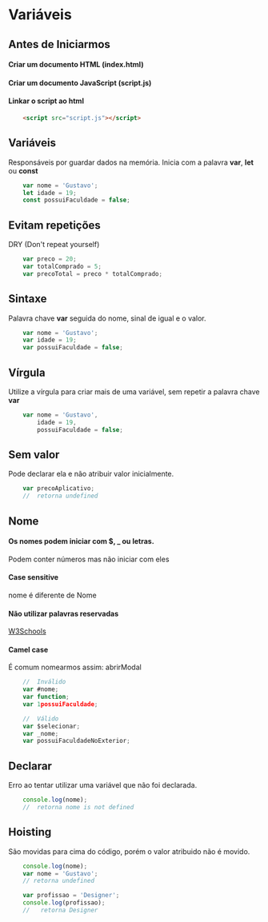 # Variáveis

## Antes de Iniciarmos

#### Criar um documento HTML (index.html)

#### Criar um documento JavaScript (script.js)

#### Linkar o script ao html
```html
    <script src="script.js"></script>
```

## Variáveis

Responsáveis por guardar dados na memória.
Inicia com a palavra **var**, **let** ou **const**

```js
    var nome = 'Gustavo';
    let idade = 19;
    const possuiFaculdade = false;
```

## Evitam repetições

DRY (Don't repeat yourself)

```js
    var preco = 20;
    var totalComprado = 5;
    var precoTotal = preco * totalComprado;
```

## Sintaxe

Palavra chave **var** seguida do nome, sinal de igual e o valor.

```js
    var nome = 'Gustavo';
    var idade = 19;
    var possuiFaculdade = false;
```

## Vírgula

Utilize a vírgula para criar mais de uma variável, sem repetir a
palavra chave **var**

```js
    var nome = 'Gustavo',
        idade = 19,
        possuiFaculdade = false;
```

## Sem valor

Pode declarar ela e não atribuir valor inicialmente.

```js
    var precoAplicativo;
    //  retorna undefined
```

## Nome

#### Os nomes podem iniciar com $, _ ou letras.
Podem conter números mas não iniciar com eles

#### Case sensitive
nome é diferente de Nome

#### Não utilizar palavras reservadas
[W3Schools](https://www.w3schools.com/js/js_reserved.asp)

#### Camel case
É comum nomearmos assim: abrirModal

```js
    //  Inválido
    var #nome;
    var function;
    var 1possuiFaculdade;

    //  Válido
    var $selecionar;
    var _nome;
    var possuiFaculdadeNoExterior;
```

## Declarar

Erro ao tentar utilizar uma variável que não foi declarada.

```js
    console.log(nome);
    //  retorna nome is not defined
```

## Hoisting

São movidas para cima do código, porém o valor atribuido não é
movido.

```js
    console.log(nome);
    var nome = 'Gustavo';
    // retorna undefined

    var profissao = 'Designer';
    console.log(profissao);
    //   retorna Designer
```